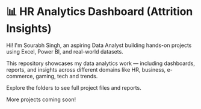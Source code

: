 # 📊 HR Analytics Dashboard (Attrition Insights)

Hi! I'm Sourabh Singh, an aspiring Data Analyst building hands-on projects using Excel, Power BI, and real-world datasets.

This repository showcases my data analytics work — including dashboards, reports, and insights across different domains like HR, business, e-commerce, gaming, tech and trends.

Explore the folders to see full project files and reports.

More projects coming soon!
